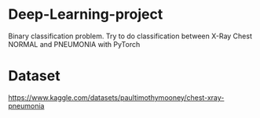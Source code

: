 # Deep-Learning-project
Binary classification problem. Try to do classification between X-Ray Chest NORMAL and PNEUMONIA with PyTorch


# Dataset
https://www.kaggle.com/datasets/paultimothymooney/chest-xray-pneumonia

